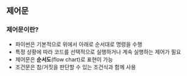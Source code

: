 ## 제어문

### 제어문이란?

- 파이썬은 기본적으로 위에서 아래로 순서대로 명령을 수행
- 특정 상황에 따라 코드를 선택적으로 실행하거나 계속 실행하는 제어가 필요
- 제어문은 **순서도**(flow chart)로 표현이 가능
- 조건문은 참/거짓을 판단할 수 있는 조건식과 함께 사용
